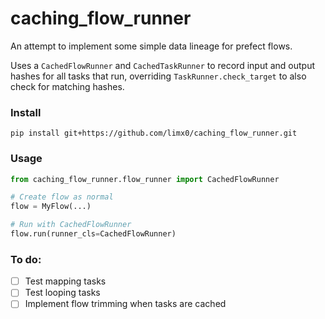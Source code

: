 # caching_flow_runner

An attempt to implement some simple data lineage for prefect flows. 

Uses a `CachedFlowRunner` and `CachedTaskRunner` to 
record input and output hashes for all tasks that run, overriding `TaskRunner.check_target` to also check for matching
hashes.

### Install
```shell
pip install git+https://github.com/limx0/caching_flow_runner.git
```

### Usage
```python
from caching_flow_runner.flow_runner import CachedFlowRunner

# Create flow as normal
flow = MyFlow(...) 

# Run with CachedFlowRunner
flow.run(runner_cls=CachedFlowRunner)
```

### To do:
- [ ] Test mapping tasks
- [ ] Test looping tasks
- [ ] Implement flow trimming when tasks are cached

